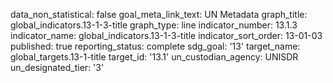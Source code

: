 data_non_statistical: false
goal_meta_link_text: UN Metadata
graph_title: global_indicators.13-1-3-title
graph_type: line
indicator_number: 13.1.3
indicator_name: global_indicators.13-1-3-title
indicator_sort_order: 13-01-03
published: true
reporting_status: complete
sdg_goal: '13'
target_name: global_targets.13-1-title
target_id: '13.1'
un_custodian_agency: UNISDR
un_designated_tier: '3'